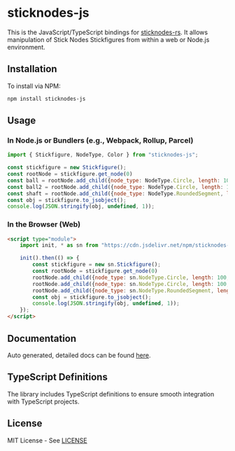 # sticknodes-js

This is the JavaScript/TypeScript bindings for [sticknodes-rs](https://github.com/vinceTheProgrammer/sticknodes-rs). It allows manipulation of Stick Nodes Stickfigures from within a web or Node.js environment.

## Installation

To install via NPM:
```bash
npm install sticknodes-js
```

## Usage
### In Node.js or Bundlers (e.g., Webpack, Rollup, Parcel)
```js
import { Stickfigure, NodeType, Color } from "sticknodes-js";

const stickfigure = new Stickfigure();
const rootNode = stickfigure.get_node(0)
const ball = rootNode.add_child({node_type: NodeType.Circle, length: 100, local_angle: 0, color: Color.from_hex("#000000")});
const ball2 = rootNode.add_child({node_type: NodeType.Circle, length: 100, local_angle: 180, color: Color.from_hex("#000000")});
const shaft = rootNode.add_child({node_type: NodeType.RoundedSegment, length: 200, local_angle: 90, thickness: 100, color: Color.from_hex("#000000")});
const obj = stickfigure.to_jsobject(); 
console.log(JSON.stringify(obj, undefined, 1));
```

### In the Browser (Web)
```html
<script type="module">
    import init, * as sn from "https://cdn.jsdelivr.net/npm/sticknodes-js@1.0.11/sticknodes_js_web.js";

    init().then(() => {
        const stickfigure = new sn.Stickfigure();
        const rootNode = stickfigure.get_node(0)
        rootNode.add_child({node_type: sn.NodeType.Circle, length: 100, local_angle: 0, color: sn.Color.from_hex("#000000")});
        rootNode.add_child({node_type: sn.NodeType.Circle, length: 100, local_angle: 180, color: sn.Color.from_hex("#000000")});
        rootNode.add_child({node_type: sn.NodeType.RoundedSegment, length: 200, local_angle: 90, thickness: 100, color: sn.Color.from_hex("#000000")});
        const obj = stickfigure.to_jsobject(); 
        console.log(JSON.stringify(obj, undefined, 1));
    });
</script>
```

## Documentation
Auto generated, detailed docs can be found [here](https://vincetheprogrammer.github.io/sticknodes-js/).

## TypeScript Definitions
The library includes TypeScript definitions to ensure smooth integration with TypeScript projects.

## License
MIT License - See [LICENSE](./LICENSE)